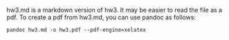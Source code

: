 hw3.md is a markdown version of hw3.  It may be easier to read the 
file as a pdf.  To create a pdf from hw3.md, you can use pandoc
as follows:

    pandoc hw3.md -o hw3.pdf --pdf-engine=xelatex

